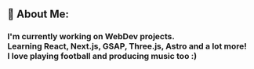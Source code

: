 <!-- <h2 align="center">I am Md Tausif. Currently pursuing B.TECH in CSE at Technocrats Institue of Technology & Science.</h2></p> -->
  
<a href="#"><img src="https://readme-typing-svg.demolab.com?font=Space+Grotesk&size=35&pause=1000&color=16B9F7&width=435&lines=Im+Anish+Biswas+" alt="" /></a>

## 💫 About Me:

### I'm currently working on WebDev projects.<br>Learning React, Next.js, GSAP, Three.js, Astro and a lot more!<br>I love playing football and producing music too :)
